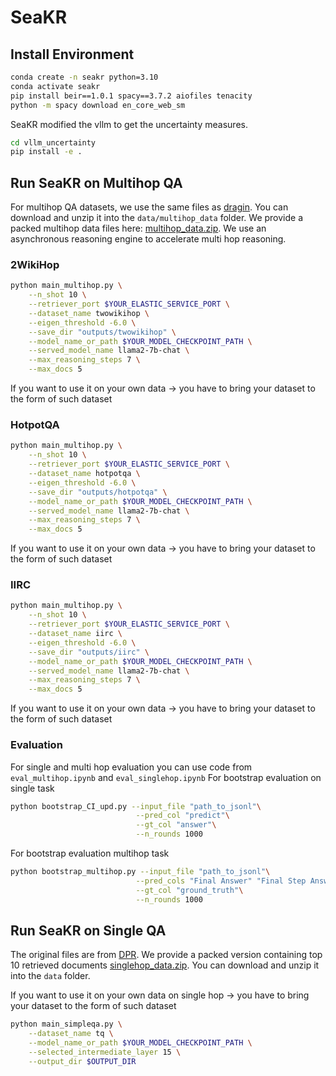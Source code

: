 # SeaKR


## Install Environment

```bash
conda create -n seakr python=3.10
conda activate seakr
pip install beir==1.0.1 spacy==3.7.2 aiofiles tenacity
python -m spacy download en_core_web_sm
```

SeaKR modified the vllm to get the uncertainty measures.
```bash
cd vllm_uncertainty
pip install -e .
```

## Run SeaKR on Multihop QA

For multihop QA datasets, we use the same files as [dragin](https://github.com/oneal2000/DRAGIN). You can download and unzip it into the `data/multihop_data` folder. We provide a packed multihop data files here: [multihop_data.zip](https://drive.google.com/file/d/1xDqaPa8Kpnb95l7nHpwKWsBQUP9Ck7cn/view?usp=sharing).
We use an asynchronous reasoning engine to accelerate multi hop reasoning.

### 2WikiHop
```bash
python main_multihop.py \
    --n_shot 10 \
    --retriever_port $YOUR_ELASTIC_SERVICE_PORT \
    --dataset_name twowikihop \
    --eigen_threshold -6.0 \
    --save_dir "outputs/twowikihop" \
    --model_name_or_path $YOUR_MODEL_CHECKPOINT_PATH \
    --served_model_name llama2-7b-chat \
    --max_reasoning_steps 7 \
    --max_docs 5
```
If you want to use it on your own data -> you have to bring your dataset to the form of such dataset

### HotpotQA
```bash
python main_multihop.py \
    --n_shot 10 \
    --retriever_port $YOUR_ELASTIC_SERVICE_PORT \
    --dataset_name hotpotqa \
    --eigen_threshold -6.0 \
    --save_dir "outputs/hotpotqa" \
    --model_name_or_path $YOUR_MODEL_CHECKPOINT_PATH \
    --served_model_name llama2-7b-chat \
    --max_reasoning_steps 7 \
    --max_docs 5
```
If you want to use it on your own data -> you have to bring your dataset to the form of such dataset

### IIRC
```bash
python main_multihop.py \
    --n_shot 10 \
    --retriever_port $YOUR_ELASTIC_SERVICE_PORT \
    --dataset_name iirc \
    --eigen_threshold -6.0 \
    --save_dir "outputs/iirc" \
    --model_name_or_path $YOUR_MODEL_CHECKPOINT_PATH \
    --served_model_name llama2-7b-chat \
    --max_reasoning_steps 7 \
    --max_docs 5
```
If you want to use it on your own data -> you have to bring your dataset to the form of such dataset


### Evaluation
For single and multi hop evaluation you can use code from `eval_multihop.ipynb` and `eval_singlehop.ipynb`
For bootstrap evaluation on single task
```bash
python bootstrap_CI_upd.py --input_file "path_to_jsonl"\
                            --pred_col "predict"\
                            --gt_col "answer"\
                            --n_rounds 1000
```
For bootstrap evaluation multihop task
```bash
python bootstrap_multihop.py --input_file "path_to_jsonl"\
                            --pred_cols "Final Answer" "Final Step Answer" "Final Read Answer"\
                            --gt_col "ground_truth"\
                            --n_rounds 1000
```


## Run SeaKR on Single QA

The original files are from [DPR](https://github.com/facebookresearch/DPR). We provide a packed version containing top 10 retrieved documents [singlehop_data.zip](https://drive.google.com/file/d/1hn4Om_KkIGJpgG2wJjUu1mpPv9oq8M6G/view?usp=sharing). You can download and unzip it into the `data` folder. 

If you want to use it on your own data on single hop -> you have to bring your dataset to the form of such dataset

```bash
python main_simpleqa.py \
    --dataset_name tq \
    --model_name_or_path $YOUR_MODEL_CHECKPOINT_PATH \
    --selected_intermediate_layer 15 \
    --output_dir $OUTPUT_DIR
```